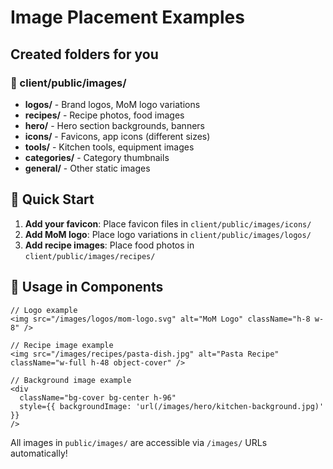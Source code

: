 # Image Placement Examples

## Created folders for you

### 📁 client/public/images/

- **logos/** - Brand logos, MoM logo variations
- **recipes/** - Recipe photos, food images  
- **hero/** - Hero section backgrounds, banners
- **icons/** - Favicons, app icons (different sizes)
- **tools/** - Kitchen tools, equipment images
- **categories/** - Category thumbnails
- **general/** - Other static images

## 🎯 Quick Start

1. **Add your favicon**: Place favicon files in `client/public/images/icons/`
2. **Add MoM logo**: Place logo variations in `client/public/images/logos/`
3. **Add recipe images**: Place food photos in `client/public/images/recipes/`

## 📝 Usage in Components

```tsx
// Logo example
<img src="/images/logos/mom-logo.svg" alt="MoM Logo" className="h-8 w-8" />

// Recipe image example  
<img src="/images/recipes/pasta-dish.jpg" alt="Pasta Recipe" className="w-full h-48 object-cover" />

// Background image example
<div 
  className="bg-cover bg-center h-96"
  style={{ backgroundImage: 'url(/images/hero/kitchen-background.jpg)' }}
/>
```

All images in `public/images/` are accessible via `/images/` URLs automatically!
